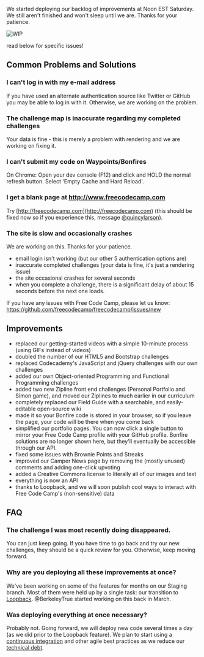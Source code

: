We started deploying our backlog of improvements at Noon EST Saturday. We still aren't finished and won't sleep until we are. Thanks for your patience.

![WIP](http://nuovaicona.org/images/elements/wip.png)

read below for specific issues!

## Common Problems and Solutions

### I can't log in with my e-mail address
If you have used an alternate authentication source like Twitter or GitHub you may be able to log in with it.  Otherwise, we are working on the problem.

### The challenge map is inaccurate regarding my completed challenges
Your data is fine - this is merely a problem with rendering and we are working on fixing it.

### I can't submit my code on Waypoints/Bonfires
On Chrome:  Open your dev console (F12) and click and HOLD the normal refresh button.  Select 'Empty Cache and Hard Reload'.

### I get a blank page at http://www.freecodecamp.com
Try [http://freecodecamp.com](http://freecodecamp.com) (this should be fixed now so if you experience this, message [@quincylarson](gitter.im/quincylarson)).

### The site is slow and occasionally crashes
We are working on this. Thanks for your patience.

* email login isn't working (but our other 5 authentication options are)
* inaccurate completed challenges (your data is fine, it's just a rendering issue)
* the site occasional crashes for several seconds 
* when you complete a challenge, there is a significant delay of about 15 seconds before the next one loads.

If you have any issues with Free Code Camp, please let us know: https://github.com/freecodecamp/freecodecamp/issues/new

## Improvements
* replaced our getting-started videos with a simple 10-minute process (using GIFs instead of videos)
* doubled the number of our HTML5 and Bootstrap challenges
* replaced Codecademy's JavaScript and jQuery challenges with our own challenges
* added our own Object-oriented Programming and Functional Programming challenges
* added two new Zipline front end challenges (Personal Portfolio and Simon game), and moved our Ziplines to much earlier in our curriculum
* completely replaced our Field Guide with a searchable, and easily-editable open-source wiki
* made it so your Bonfire code is stored in your browser, so if you leave the page, your code will be there when you come back
* simplified our portfolio pages. You can now click a single button to mirror your Free Code Camp profile with your GitHub profile. Bonfire solutions are no longer shown here, but they'll eventually be accessible through our API.
* fixed some issues with Brownie Points and Streaks
* improved our Camper News page by removing the (mostly unused) comments and adding one-click upvoting
* added a Creative Commons license to literally all of our images and text
* everything is now an API 
* thanks to Loopback, and we will soon publish cool ways to interact with Free Code Camp's (non-sensitive) data

## FAQ

### The challenge I was most recently doing disappeared.
You can just keep going. If you have time to go back and try our new challenges, they should be a quick review for you. Otherwise, keep moving forward.

### Why are you deploying all these improvements at once?
We've been working on some of the features for months on our Staging branch. Most of them were held up by a single task: our transition to [Loopback](http://loopback.io/). @BerkeleyTrue started working on this back in March. 

### Was deploying everything at once necessary?
Probably not. Going forward, we will deploy new code several times a day (as we did prior to the Loopback feature). We plan to start using a [continuous integration](https://en.wikipedia.org/wiki/Continuous_integration) and other agile best practices as we reduce our [technical debt](https://en.wikipedia.org/wiki/Technical_debt).